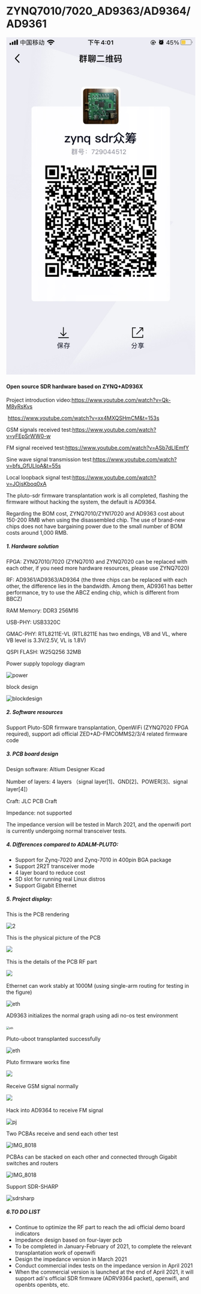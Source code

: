 # ZYNQ7010/7020_AD9363/AD9364/AD9361
![qq](images/qq.PNG)

####  Open source SDR hardware based on ZYNQ+AD936X

Project introduction video:https://www.youtube.com/watch?v=Qk-M8yRsKvs 

​                                               https://www.youtube.com/watch?v=xx4MXQSHmCM&t=153s

GSM signals received test:https://www.youtube.com/watch?v=yFEpSrWW0-w

FM signal received test:https://www.youtube.com/watch?v=ASb7dLIEmfY

Sine wave signal transmission test:https://www.youtube.com/watch?v=bfs_GfULIoA&t=55s

Local loopback signal test:https://www.youtube.com/watch?v=JOjsKboq0xA

The pluto-sdr firmware transplantation work is all completed, flashing the firmware without hacking the system, the default is AD9364.

Regarding the BOM cost, ZYNQ7010/ZYN17020 and AD9363 cost about 150-200 RMB when using the disassembled chip. The use of brand-new chips does not have bargaining power due to the small number of BOM costs around 1,000 RMB.

##### 1. Hardware solution

FPGA: ZYNQ7010/7020 (ZYNQ7010 and ZYNQ7020 can be replaced with each other, if you need more hardware resources, please use ZYNQ7020)

RF: AD9361/AD9363/AD9364 (the three chips can be replaced with each other, the difference lies in the bandwidth. Among them, AD9361 has better performance, try to use the ABCZ ending chip, which is different from BBCZ)

RAM Memory: DDR3 256M16

USB-PHY: USB3320C

GMAC-PHY: RTL8211E-VL (RTL8211E has two endings, VB and VL, where VB level is 3.3V/2.5V, VL is 1.8V)

QSPI FLASH: W25Q256 32MB

Power supply topology diagram

![power](images/power.png)

block design

![blockdesign](images/blockdesign.png)

##### 2. Software resources

Support Pluto-SDR firmware transplantation, OpenWiFi (ZYNQ7020 FPGA required), support adi official ZED+AD-FMCOMMS2/3/4 related firmware code

##### 3. PCB board design

Design software:  Altium Designer Kicad

Number of layers: 4 layers （signal layer[1]、GND[2]、POWER[3]、signal layer[4]）

Craft: JLC PCB Craft

Impedance: not supported

The impedance version will be tested in March 2021, and the openwifi port is currently undergoing normal transceiver tests.

##### 4. Differences compared to ADALM-PLUTO:

- Support for Zynq-7020 and Zynq-7010 in 400pin BGA package
- Support 2R2T transceiver mode
- 4 layer board to reduce cost
- SD slot for running real Linux distros
- Support Gigabit Ethernet

##### 5. Project display:

This is the PCB rendering

![2](images/grade.png)

This is the physical picture of the PCB

![](images/IMG_8132.JPG)

This is the details of the PCB RF part

![](images/IMG_8133.JPG)

Ethernet can work stably at 1000M (using single-arm routing for testing in the figure)

![eth](images/500m.JPG)

AD9363 initializes the normal graph using adi no-os test environment

<img src="images/csh.png" alt="eth" style="zoom:50%;" />

Pluto-uboot transplanted successfully

![eth](images/pluto-system.png)

Pluto firmware works fine

![](images/IMG_8016.PNG)

Receive GSM signal normally

![](images/iio.png)

Hack into AD9364 to receive FM signal

![pj](images/pj.png)

Two PCBAs receive and send each other test

![IMG_8018](images/IMG_8129.JPG)

PCBAs can be stacked on each other and connected through Gigabit switches and routers

![IMG_8018](images/IMG_8131.JPG)

Support SDR-SHARP

![sdrsharp](images/sdrsharp.jpg)

##### 6.TO DO LIST

- Continue to optimize the RF part to reach the adi official demo board indicators
- Impedance design based on four-layer pcb
- To be completed in January-February of 2021, to complete the relevant transplantation work of openwifi
- Design the impedance version in March 2021
- Conduct commercial index tests on the impedance version in April 2021
- When the commercial version is launched at the end of April 2021, it will support adi's official SDR firmware (ADRV9364 packet), openwifi, and openbts openbts, etc.


